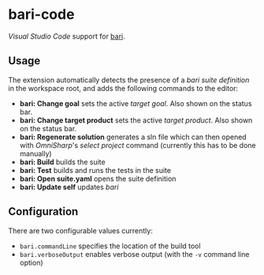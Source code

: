 # bari-code
*Visual Studio Code* support for [bari](http://vigoo.github.io/bari/).

## Usage
The extension automatically detects the presence of a *bari suite definition* in the workspace root, and adds the following commands to the editor:

- **bari: Change goal** sets the active *target goal*. Also shown on the status bar.
- **bari: Change target product** sets the active *target product*. Also shown on the status bar.
- **bari: Regenerate solution** generates a sln file which can then opened with *OmniSharp*'s *select project* command (currently this has to be done manually)
- **bari: Build** builds the suite
- **bari: Test** builds and runs the tests in the suite
- **bari: Open suite.yaml** opens the suite definition
- **bari: Update self** updates *bari*

## Configuration

There are two configurable values currently:

- `bari.commandLine` specifies the location of the build tool
- `bari.verboseOutput` enables verbose output (with the `-v` command line option)
